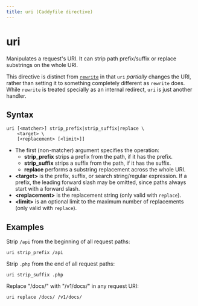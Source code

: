 ```yaml
---
title: uri (Caddyfile directive)
---
```


# uri

Manipulates a request's URI. It can strip path prefix/suffix or replace substrings on the whole URI.

This directive is distinct from [`rewrite`](rewrite) in that `uri` _partially_ changes the URI, rather than setting it to something completely different as `rewrite` does. While `rewrite` is treated specially as an internal redirect, `uri` is just another handler.


## Syntax

```
uri [<matcher>] strip_prefix|strip_suffix|replace \
	<target> \
	[<replacement> [<limit>]]
```

- The first (non-matcher) argument specifies the operation:
	- **strip_prefix** strips a prefix from the path, if it has the prefix.
	- **strip_suffix** strips a suffix from the path, if it has the suffix.
	- **replace** performs a substring replacement across the whole URI.
- **&lt;target&gt;** is the prefix, suffix, or search string/regular expression. If a prefix, the leading forward slash may be omitted, since paths always start with a forward slash.
- **&lt;replacement&gt;** is the replacement string (only valid with `replace`).
- **&lt;limit&gt;** is an optional limit to the maximum number of replacements (only valid with `replace`).


## Examples

Strip `/api` from the beginning of all request paths:

```
uri strip_prefix /api
```

Strip `.php` from the end of all request paths:

```
uri strip_suffix .php
```

Replace "/docs/" with "/v1/docs/" in any request URI:

```
uri replace /docs/ /v1/docs/
```
